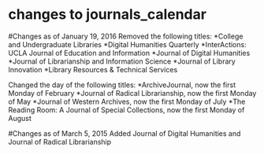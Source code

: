 changes to journals_calendar
=================

#Changes as of January 19, 2016
Removed the following titles: 
*College and Undergraduate Libraries
*Digital Humanities Quarterly
*InterActions: UCLA Journal of Education and Information
*Journal of Digital Humanities
*Journal of Librarianship and Information Science
*Journal of Library Innovation
*Library Resources & Technical Services

Changed the day of the following titles:
*ArchiveJournal, now the first Monday of February
*Journal of Radical Librarianship, now the first Monday of May
*Journal of Western Archives, now the first Monday of July
*The Reading Room: A Journal of Special Collections, now the first Monday of August

#Changes as of March 5, 2015
Added Journal of Digital Humanities and Journal of Radical Librarianship
